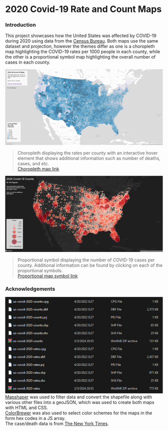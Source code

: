 # 2020 Covid-19 Rate and Count Maps

### Introduction
This project showcases how the United States was affected by COVID-19 during 2020 using data from the [Census Bureau](https://data.census.gov/cedsci/table?g=0100000US.050000&d=ACS%205-Year%20Estimates%20Data%20Profiles&tid=ACSDP5Y2018.DP05&hidePreview=true). Both maps use the same dataset and projection, however the themes differ as one is a choropleth map highlighting the COVID-19 rates per 1000 people in each county, while the other is a proportional symbol map highlighting the overall number of cases in each county.

![choropleth](img/covid19-choropleth.png)
> Choropleth displaying the rates per county with an interactive hover element that shows additional information such as number of deaths, cases, and etc. <br />
[Choropleth map link](https://qnn16.github.io/2020covidratescounts/map1.html)

![proportional_symbol](img/covid19-proportionalsymbol.png)
> Proportional symbol displaying the number of COVID-19 cases per county. Additional information can be found by clicking on each of the proportional symbols. <br />
[Proportional map symbol link](https://qnn16.github.io/2020covidratescounts/map2.html)

### Acknowledgements
![mapshaper files](img/mapshaper.png)
[Mapshaper](https://mapshaper.org/) was used to filter data and convert the shapefile along with various other files into a geoJSON, which was used to create both maps with HTML and CSS. <br />
[ColorBrewer](https://colorbrewer2.org/#type=sequential&scheme=BuGn&n=3) was also used to select color schemes for the maps in the form hex codes in a JS array. <br />
The case/death data is from [The New York Times](https://github.com/nytimes/covid-19-data/blob/43d32dde2f87bd4dafbb7d23f5d9e878124018b8/live/us-counties.csv).
